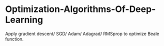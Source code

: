 # Optimization-Algorithms-Of-Deep-Learning
Apply gradient descent/ SGD/ Adam/ Adagrad/ RMSprop to optimize Beale function.
